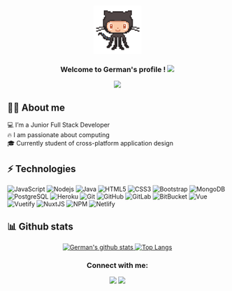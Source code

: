 
<p align="center">
<img src="https://raw.githubusercontent.com/iCharlesZ/FigureBed/master/img/octocat.gif" width="110">
  </p>
<h3 align="center">
  Welcome to German's profile ! 
  <img src="https://media.giphy.com/media/hvRJCLFzcasrR4ia7z/giphy.gif" width="28">

</h3>
<p align="center">
  <a href="https://github.com/DenverCoder1/readme-typing-svg"><img src="https://readme-typing-svg.herokuapp.com?color=%23F77F3B&center=true&vCenter=true&lines=Full-stack+Web+Developer;Always+learning+new+things"></a>

</p>

## 👨‍💻 About me
💻 I’m a Junior Full Stack Developer
<br>
🔥  I am passionate about computing
<br>
🎓 Currently student of cross-platform application design
<br>
## ⚡ Technologies

![JavaScript](https://img.shields.io/badge/-JavaScript-black?style=flat-square&logo=javascript)
![Nodejs](https://img.shields.io/badge/-Nodejs-black?style=flat-square&logo=Node.js)
![Java](https://img.shields.io/badge/-java-E34A86?style=flat-square&logo=java)
![HTML5](https://img.shields.io/badge/-HTML5-E34F26?style=flat-square&logo=html5&logoColor=white)
![CSS3](https://img.shields.io/badge/-CSS3-1572B6?style=flat-square&logo=css3)
![Bootstrap](https://img.shields.io/badge/-Bootstrap-563D7C?style=flat-square&logo=bootstrap)
![MongoDB](https://img.shields.io/badge/-MongoDB-black?style=flat-square&logo=mongodb)
![PostgreSQL](https://img.shields.io/badge/-PostgreSQL-336791?style=flat-square&logo=postgresql)
![Heroku](https://img.shields.io/badge/-Heroku-430098?style=flat-square&logo=heroku)
![Git](https://img.shields.io/badge/-Git-black?style=flat-square&logo=git)
![GitHub](https://img.shields.io/badge/-GitHub-181717?style=flat-square&logo=github)
![GitLab](https://img.shields.io/badge/-GitLab-FCA121?style=flat-square&logo=gitlab)
![BitBucket](https://img.shields.io/badge/-BitBucket-darkblue?style=flat-square&logo=bitbucket)
![Vue](https://img.shields.io/badge/-Vue-4fc08d?style=flat&logo=Vue.js&logoColor=fff)
![Vuetify](https://img.shields.io/badge/Vuetify-1867C0?style=for-the-badge&logo=vuetify&logoColor=AEDDFF)
![NuxtJS](https://img.shields.io/badge/Nuxt-black?style=for-the-badge&logo=nuxt.js&logoColor=white)
![NPM](https://img.shields.io/badge/NPM-%23000000.svg?style=for-the-badge&logo=npm&logoColor=white)
![Netlify](https://img.shields.io/badge/netlify-%23000000.svg?style=for-the-badge&logo=netlify&logoColor=#00C7B7)
<br>
## 📊 Github stats
<div align="center" >

<a  href="https://github.com/gereza7">
  
<img alt="German's github stats" width="50%" src="https://github-readme-stats.vercel.app/api?username=gereza7&show_icons=true&count_private=true&hide_border=true&bg_color=50,e96205,904e99&title_color=fff&text_color=fff&icon_color=f2f2f2" href="https://github.com/gereza7" />
<img alt="Top Langs" width="42%" src="https://github-readme-stats.vercel.app/api/top-langs/?username=gereza7&layout=compact&count_private=true&&hide_border=true&bg_color=904e99&title_color=fff&text_color=fff&icon_color=f2f2f2&hide=jupyter%20notebook&langs_count=5" href="https://github.com/gereza7" />

</a>




</div>

<h3 align="center">Connect with me:</h3>

 <p align="center">
    <a href="https://www.linkedin.com/in/germanrz7/" alt="Linkedin"><img src="https://cdn.worldvectorlogo.com/logos/linkedin-icon-2.svg" height="30px"></a>
   <a href="mailto:gereza7@gmail.com" alt="Contact me"><img src="https://cdn.worldvectorlogo.com/logos/mail-ios.svg" height="30px"></a>
      </p>



      

